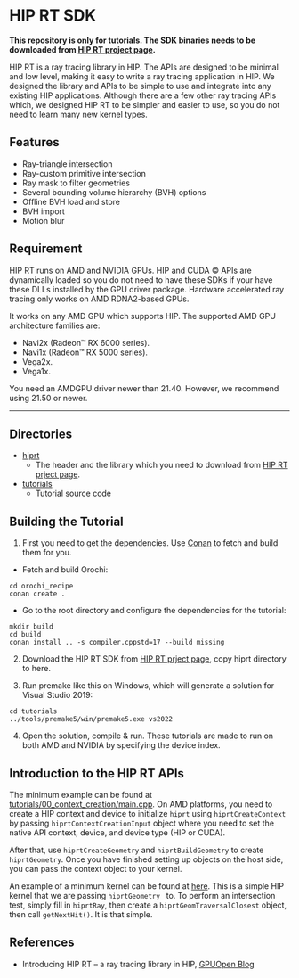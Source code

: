# HIP RT SDK

**This repository is only for tutorials. The SDK binaries needs to be downloaded from [HIP RT project page](https://gpuopen.com/hiprt/).**

HIP RT is a ray tracing library in HIP. The APIs are designed to be minimal and low level, making it easy to write a ray tracing application in HIP. We designed the library and APIs to be simple to use and integrate into any existing HIP applications. Although there are a few other ray tracing APIs which, we designed HIP RT to be simpler and easier to use, so you do not need to learn many new kernel types. 

## Features

- Ray-triangle intersection
- Ray-custom primitive intersection
- Ray mask to filter geometries
- Several bounding volume hierarchy (BVH) options
- Offline BVH load and store
- BVH import
- Motion blur

## Requirement

HIP RT runs on AMD and NVIDIA GPUs. HIP and CUDA &copy; APIs are dynamically loaded so you do not need to have these SDKs if your have these DLLs installed by the GPU driver package. Hardware accelerated ray tracing only works on AMD RDNA2-based GPUs. 

It works on any AMD GPU which supports HIP. The supported AMD GPU architecture families are:

- Navi2x (Radeon™ RX 6000 series).
- Navi1x (Radeon™ RX 5000 series).
- Vega2x.
- Vega1x.

You need an AMDGPU driver newer than 21.40. However, we recommend using 21.50 or newer.

----


## Directories

- [hiprt](hiprt)
  - The header and the library which you need to download from [HIP RT prject page](https://gpuopen.com/hiprt/). 
- [tutorials](tutorials)
  - Tutorial source code


## Building the Tutorial

1. First you need to get the dependencies. Use [Conan](https://conan.io/) to fetch and build them for you.
- Fetch and build Orochi:
````
cd orochi_recipe
conan create .
````
- Go to the root directory and configure the dependencies for the tutorial:
````
mkdir build
cd build
conan install .. -s compiler.cppstd=17 --build missing
````
2. Download the HIP RT SDK from [HIP RT prject page](https://gpuopen.com/hiprt/), copy hiprt directory to here. 

3. Run premake like this on Windows, which will generate a solution for Visual Studio 2019:

````
cd tutorials
../tools/premake5/win/premake5.exe vs2022
````

4. Open the solution, compile & run. These tutorials are made to run on both AMD and NVIDIA by specifying the device index. 


## Introduction to the HIP RT APIs

The minimum example can be found at [tutorials/00_context_creation/main.cpp](tutorials/00_context_creation/main.cpp). On AMD platforms, you need to create a HIP context and device to initialize `hiprt` using `hiprtCreateContext` by passing `hiprtContextCreationInput` object where you need to set the native API context, device, and device type (HIP or CUDA). 

After that, use `hiprtCreateGeometry` and `hiprtBuildGeometry` to create `hiprtGeometry`. Once you have finished setting up objects on the host side, you can pass the context object to your kernel. 

An example of a minimum kernel can be found at [here](tutorials/01_geom_intersection/TestKernel.h). This is a simple HIP kernel that we are passing `hiprtGeometry ` to. To perform an intersection test, simply fill in `hiprtRay`, then create a `hiprtGeomTraversalClosest` object, then call `getNextHit()`. It is that simple.

## References 
- Introducing HIP RT – a ray tracing library in HIP, [GPUOpen Blog](https://gpuopen.com/learn/introducing-hiprt/)


